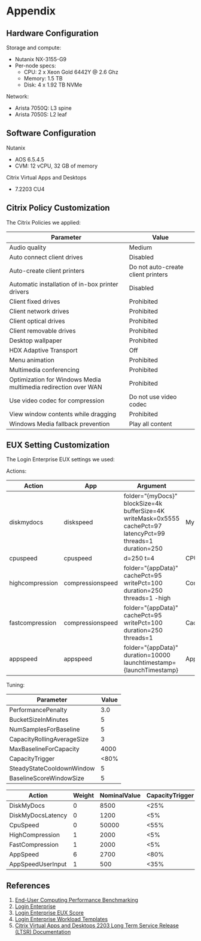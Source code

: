 # Appendix

## Hardware Configuration

Storage and compute:

- Nutanix NX-3155-G9
- Per-node specs:
  - CPU: 2 x Xeon Gold 6442Y @ 2.6 Ghz
  - Memory: 1.5 TB
  - Disk: 4 x 1.92 TB NVMe

Network:

- Arista 7050Q: L3 spine
- Arista 7050S: L2 leaf

## Software Configuration

Nutanix

- AOS 6.5.4.5
- CVM: 12 vCPU, 32 GB of memory

Citrix Virtual Apps and Desktops

- 7.2203 CU4

## Citrix Policy Customization

The Citrix Policies we applied:

| Parameter | Value |
| --- | --- |
| Audio quality | Medium |
| Auto connect client drives | Disabled |
| Auto-create client printers | Do not auto-create client printers |
| Automatic installation of in-box printer drivers | Disabled |
| Client fixed drives | Prohibited |
| Client network drives | Prohibited |
| Client optical drives | Prohibited |
| Client removable drives | Prohibited |
| Desktop wallpaper | Prohibited |
| HDX Adaptive Transport | Off |
| Menu animation | Prohibited |
| Multimedia conferencing | Prohibited |
| Optimization for Windows Media multimedia redirection over WAN | Prohibited |
| Use video codec for compression | Do not use video codec |
| View window contents while dragging | Prohibited |
| Windows Media fallback prevention | Play all content |

## EUX Setting Customization

The Login Enterprise EUX settings we used:

Actions:

| Action | App | Argument | Label |
| --- | --- | --- | --- | 
| diskmydocs | diskspeed | folder=\"{myDocs}\" blockSize=4k bufferSize=4K writeMask=0x5555 cachePct=97 latencyPct=99 threads=1 duration=250 | MyDocuments |
| cpuspeed | cpuspeed | d=250 t=4 | CPU |
| highcompression | compressionspeed | folder=\"{appData}\" cachePct=95 writePct=100 duration=250 threads=1 -high | Compression |
| fastcompression | compressionspeed | folder=\"{appData}\" cachePct=95 writePct=100 duration=250 threads=1 | CachedHighCompression |
| appspeed | appspeed | folder=\"{appData}\" duration=10000 launchtimestamp={launchTimestamp} | App |


Tuning:

| Parameter | Value |
| --- | --- |
  PerformancePenalty | 3.0 |
| BucketSizeInMinutes  | 5 |
| NumSamplesForBaseline | 5 |
| CapacityRollingAverageSize | 3 |
| MaxBaselineForCapacity | 4000 |
| CapacityTrigger | <80% |
| SteadyStateCooldownWindow | 5 |
| BaselineScoreWindowSize | 5 |

| Action | Weight | NominalValue | CapacityTrigger |
| --- | --- | --- | --- | 
| DiskMyDocs | 0 | 8500 | <25% | 
| DiskMyDocsLatency | 0 | 1200 | <5% | 
| CpuSpeed | 0 | 50000 | <55% | 
| HighCompression | 1 | 2000 | <5% | 
| FastCompression | 1 | 2000 | <5% | 
| AppSpeed | 6 | 2700 | <80% | 
| AppSpeedUserInput | 1 | 500 | <35% | 

## References

1.  [End-User Computing Performance Benchmarking](https://portal.nutanix.com/page/documents/solutions/details?targetId=BP-2161-EUC-Performance-Benchmarking:BP-2161-EUC-Performance-Benchmarking)
2.  [Login Enterprise](https://www.loginvsi.com/)
3.  [Login Enterprise EUX Score](https://support.loginvsi.com/hc/en-us/articles/4408717958162-Login-Enterprise-EUX-Score-#h_01GS8W30049HVB851TX60TDKS3)
4.  [Login Enterprise Workload Templates](https://support.loginvsi.com/hc/en-us/sections/360001765419-Workload-Templates)
5.  [Citrix Virtual Apps and Desktops 2203 Long Term Service Release (LTSR) Documentation](https://docs.citrix.com/en-us/citrix-virtual-apps-desktops/2203-ltsr/)

